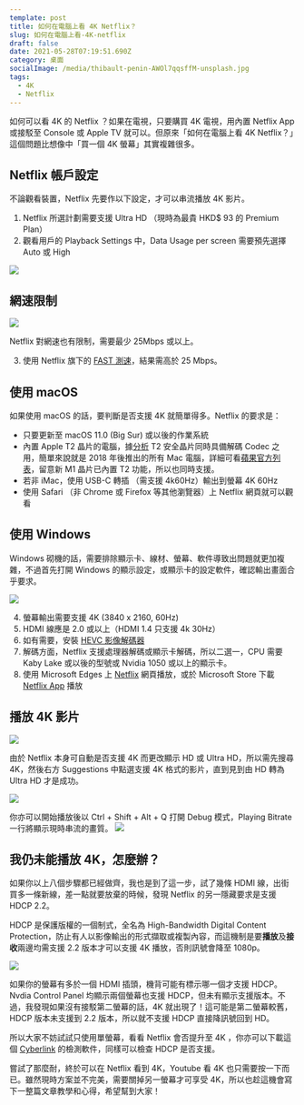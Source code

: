 ```yaml
---
template: post
title: 如何在電腦上看 4K Netflix？
slug: 如何在電腦上看-4K-netflix
draft: false
date: 2021-05-28T07:19:51.690Z
category: 桌面
socialImage: /media/thibault-penin-AWOl7qqsffM-unsplash.jpg
tags:
  - 4K
  - Netflix
---
```


如何可以看 4K 的 Netflix ？如果在電視，只要購買 4K 電視，用內置 Netflix App 或接駁至 Console 或 Apple TV 就可以。但原來「如何在電腦上看 4K Netflix？」這個問題比想像中「買一個 4K 螢幕」其實複雜很多。

## Netflix 帳戶設定

不論觀看裝置，Netflix 先要作以下設定，才可以串流播放 4K 影片。

1. Netflix 所選計劃需要支援 Ultra HD （現時為最貴 HKD\$ 93 的 Premium Plan）
2. 觀看用戶的 Playback Settings 中，Data Usage per screen 需要預先選擇 Auto 或 High

![](/media/4k-netflix-1.png)

## 網速限制

![](/media/4k-netflix-2.png)

Netflix 對網速也有限制，需要最少 25Mbps 或以上。

3.  使用 Netflix 旗下的 [FAST 測速](https://www.fast.com/)，結果需高於 25 Mbps。

## 使用 macOS

如果使用 macOS 的話，要判斷是否支援 4K 就簡單得多。Netflix 的要求是：

- 只要更新至 macOS 11.0 (Big Sur) 或以後的作業系統
- 內置 Apple T2 晶片的電腦，據[分析](https://www.theverge.com/2020/10/1/21497093/netflix-4k-apple-macos-big-sur-t2-security-chip) T2 安全晶片同時具備解碼 Codec 之用，簡單來說就是 2018 年後推出的所有 Mac 電腦，詳細可看[蘋果官方列表](https://support.apple.com/en-us/HT208862)，留意新 M1 晶片已內置 T2 功能，所以也同時支援。
- 若非 iMac，使用 USB-C 轉插 （需支援 4k60Hz）輸出到螢幕 4K 60Hz
- 使用 Safari （非 Chrome 或 Firefox 等其他瀏覽器）上 Netflix 網頁就可以觀看

## 使用 Windows

Windows 砌機的話，需要排除顯示卡、線材、螢幕、軟件導致出問題就更加複雜，不過首先打開 Windows 的顯示設定，或顯示卡的設定軟件，確認輸出畫面合乎要求。

![](/media/4k-netflix-3.png)

4.  螢幕輸出需要支援 4K (3840 x 2160, 60Hz)
5.  HDMI 線應是 2.0 或以上（HDMI 1.4 只支援 4k 30Hz）
6.  如有需要，安裝 [HEVC 影像解碼器](https://www.microsoft.com/en-us/p/hevc-video-extensions-from-device-manufacturer/9n4wgh0z6vhq)
7.  解碼方面，Netflix 支援處理器解碼或顯示卡解碼，所以二選一，CPU 需要 Kaby Lake 或以後的型號或 Nvidia 1050 或以上的顯示卡。
8.  使用 Microsoft Edges 上 [Netflix](https://netflix.com) 網頁播放，或於 Microsoft Store 下載 [Netflix App](https://www.microsoft.com/en-us/p/netflix/9wzdncrfj3tj?activetab=pivot:overviewtab) 播放

## 播放 4K 影片

![](/media/4k-netflix-4.png)

由於 Netflix 本身可自動是否支援 4K 而更改顯示 HD 或 Ultra HD，所以需先搜尋 4K，然後右方 Suggestions 中點選支援 4K 格式的影片，直到見到由 HD 轉為 Ultra HD 才是成功。

![](/media/4k-netflix-5.png)

你亦可以開始播放後以 Ctrl + Shift + Alt + Q 打開 Debug 模式，Playing Bitrate 一行將顯示現時串流的畫質。
![](/media/4k-netflix-6.png)

## 我仍未能播放 4K，怎麼辦？

如果你以上八個步驟都已經做齊，我也是到了這一步，試了幾條 HDMI 線，出街買多一條新線，差一點就要放棄的時候，發現 Netflix 的另一隱藏要求是支援 HDCP 2.2。

HDCP 是保護版權的一個制式，全名為 High-Bandwidth Digital Content Protection，防止有人以影像輸出的形式擷取或複製內容，而這機制是要**播放**及**接收**兩邊均需支援 2.2 版本才可以支援 4K 播放，否則訊號會降至 1080p。

![](/media/4k-netflix-7.png)

如果你的螢幕有多於一個 HDMI 插頭，機背可能有標示哪一個才支援 HDCP。Nvdia Control Panel 均顯示兩個螢幕也支援 HDCP，但未有顯示支援版本。不過，我發現如果沒有接駁第二螢幕的話，4K 就出現了！這可能是第二螢幕較舊， HDCP 版本未支援到 2.2 版本，所以就不支援 HDCP 直接降訊號回到 HD。

所以大家不妨試試只使用單螢幕，看看 Netflix 會否提升至 4K ，你亦可以下載這個 [Cyberlink](https://www.cyberlink.com/prog/bd-support/diagnosis.do) 的檢測軟件，同樣可以檢查 HDCP 是否支援。

嘗試了那麼耐，終於可以在 Netflix 看到 4K，Youtube 看 4K 也只需要按一下而已。雖然現時方案並不完美，需要關掉另一螢幕才可享受 4K，所以也趁這機會寫下一整篇文章教學和心得，希望幫到大家！
